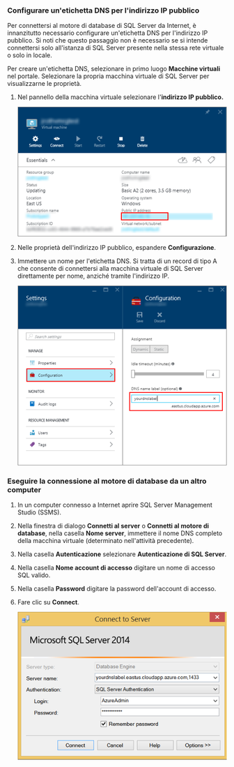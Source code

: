 ### Configurare un'etichetta DNS per l'indirizzo IP pubblico

Per connettersi al motore di database di SQL Server da Internet, è innanzitutto necessario configurare un'etichetta DNS per l'indirizzo IP pubblico. Si noti che questo passaggio non è necessario se si intende connettersi solo all'istanza di SQL Server presente nella stessa rete virtuale o solo in locale.

Per creare un'etichetta DNS, selezionare in primo luogo **Macchine virtuali** nel portale. Selezionare la propria macchina virtuale di SQL Server per visualizzarne le proprietà.

1. Nel pannello della macchina virtuale selezionare l'**indirizzo IP pubblico.**

	![indirizzo ip pubblico](./media/virtual-machines-sql-server-connection-steps/rm-public-ip-address.png)

2. Nelle proprietà dell'indirizzo IP pubblico, espandere **Configurazione**.

3. Immettere un nome per l'etichetta DNS. Si tratta di un record di tipo A che consente di connettersi alla macchina virtuale di SQL Server direttamente per nome, anziché tramite l'indirizzo IP.

	![etichetta dns](./media/virtual-machines-sql-server-connection-steps/rm-dns-label.png)

### Eseguire la connessione al motore di database da un altro computer
 
1. In un computer connesso a Internet aprire SQL Server Management Studio (SSMS).

2. Nella finestra di dialogo **Connetti al server** o **Connetti al motore di database**, nella casella **Nome server**, immettere il nome DNS completo della macchina virtuale (determinato nell'attività precedente).

3. Nella casella **Autenticazione** selezionare **Autenticazione di SQL Server**.

5. Nella casella **Nome account di accesso** digitare un nome di accesso SQL valido.

6. Nella casella **Password** digitare la password dell'account di accesso.

7. Fare clic su **Connect**.

	![connessione a ssms](./media/virtual-machines-sql-server-connection-steps/rm-ssms-connect.png)

<!---HONumber=AcomDC_0107_2016-->